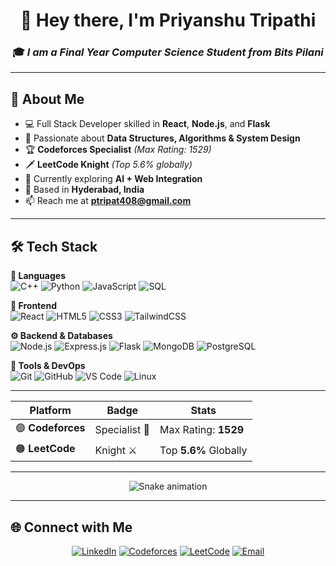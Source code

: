 <div align="center">

# 👋 Hey there, I'm **Priyanshu Tripathi**  
### 🎓 *I am a Final Year Computer Science Student from Bits Pilani*  

</div>

---

## 🚀 About Me
- 💻 Full Stack Developer skilled in **React**, **Node.js**, and **Flask**
- 🧠 Passionate about **Data Structures, Algorithms & System Design**
- 🏆 **Codeforces Specialist** *(Max Rating: 1529)*
- 🗡️ **LeetCode Knight** *(Top 5.6% globally)*
- 🌱 Currently exploring **AI + Web Integration**
- 📍 Based in **Hyderabad, India**
- 📫 Reach me at **ptripat408@gmail.com**

---

## 🛠️ Tech Stack

**💬 Languages**  
![C++](https://img.shields.io/badge/C++-%2300599C.svg?style=for-the-badge&logo=cplusplus&logoColor=white)
![Python](https://img.shields.io/badge/Python-%233776AB.svg?style=for-the-badge&logo=python&logoColor=ffdd54)
![JavaScript](https://img.shields.io/badge/JavaScript-%23F7DF1E.svg?style=for-the-badge&logo=javascript&logoColor=black)
![SQL](https://img.shields.io/badge/SQL-%2307405e.svg?style=for-the-badge&logo=postgresql&logoColor=white)

**🎨 Frontend**  
![React](https://img.shields.io/badge/React-%2361DAFB.svg?style=for-the-badge&logo=react&logoColor=black)
![HTML5](https://img.shields.io/badge/HTML5-%23E34F26.svg?style=for-the-badge&logo=html5&logoColor=white)
![CSS3](https://img.shields.io/badge/CSS3-%231572B6.svg?style=for-the-badge&logo=css3&logoColor=white)
![TailwindCSS](https://img.shields.io/badge/Tailwind-%2338B2AC.svg?style=for-the-badge&logo=tailwind-css&logoColor=white)

**⚙️ Backend & Databases**  
![Node.js](https://img.shields.io/badge/Node.js-%2343853D.svg?style=for-the-badge&logo=node.js&logoColor=white)
![Express.js](https://img.shields.io/badge/Express.js-%23404d59.svg?style=for-the-badge&logo=express&logoColor=white)
![Flask](https://img.shields.io/badge/Flask-%23000.svg?style=for-the-badge&logo=flask&logoColor=white)
![MongoDB](https://img.shields.io/badge/MongoDB-%234ea94b.svg?style=for-the-badge&logo=mongodb&logoColor=white)
![PostgreSQL](https://img.shields.io/badge/PostgreSQL-%23316192.svg?style=for-the-badge&logo=postgresql&logoColor=white)

**🧰 Tools & DevOps**  
![Git](https://img.shields.io/badge/Git-%23F05033.svg?style=for-the-badge&logo=git&logoColor=white)
![GitHub](https://img.shields.io/badge/GitHub-%23121011.svg?style=for-the-badge&logo=github&logoColor=white)
![VS Code](https://img.shields.io/badge/VS%20Code-0078d7.svg?style=for-the-badge&logo=visual-studio-code&logoColor=white)
![Linux](https://img.shields.io/badge/Linux-FCC624?style=for-the-badge&logo=linux&logoColor=black)

---
<div align="center">

| Platform | Badge | Stats |
|-----------|--------|--------|
| 🟣 **Codeforces** | Specialist 🧩 | Max Rating: **1529** |
| 🟠 **LeetCode** | Knight ⚔️ | Top **5.6%** Globally |

</div>


---

<div align="center">

<img src="https://raw.githubusercontent.com/Priyanshu1524/Priyanshu1524/output/snake.svg" alt="Snake animation" />

</div>

---

## 🌐 Connect with Me
<div align="center">

[![LinkedIn](https://img.shields.io/badge/LinkedIn-%230077B5.svg?style=for-the-badge&logo=linkedin&logoColor=white)](https://linkedin.com/in/priyanshu-tripathi)
[![Codeforces](https://img.shields.io/badge/Codeforces-%231F8ACB.svg?style=for-the-badge&logo=codeforces&logoColor=white)](https://codeforces.com/profile/Loopguru321)
[![LeetCode](https://img.shields.io/badge/LeetCode-%23FFA116.svg?style=for-the-badge&logo=leetcode&logoColor=white)](https://leetcode.com/u/ptripat408/)
[![Email](https://img.shields.io/badge/Email-D14836?style=for-the-badge&logo=gmail&logoColor=white)](mailto:ptripat408@gmail.com)

</div>
